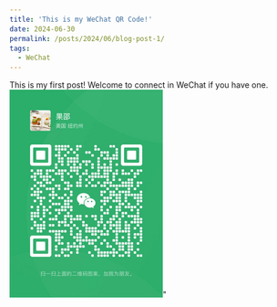 ```yaml
---
title: 'This is my WeChat QR Code!'
date: 2024-06-30
permalink: /posts/2024/06/blog-post-1/
tags:
  - WeChat
---
```


This is my first post! Welcome to connect in WeChat if you have one.<br/><img src='/images/wechat.png'>"

